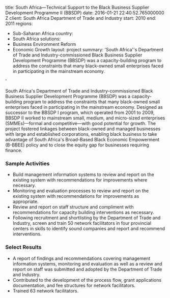
title: South Africa—Technical Support to the Black Business Supplier Development Programme
  II (BBSDP)
date: 2016-01-21 22:40:52.765000000 Z
client: South Africa Department of Trade and Industry
start: 2010
end: 2011
regions:
- Sub-Saharan Africa
country:
- South Africa
solutions:
- Business Environment Reform
- Economic Growth
layout: project
summary: 'South Africa''s Department of Trade and Industry-commissioned Black Business
  Supplier Development Programme (BBSDP) was a capacity-building program to address
  the constraints that many black-owned small enterprises faced in participating in
  the mainstream economy.

'


South Africa's Department of Trade and Industry-commissioned Black Business Supplier Development Programme (BBSDP) was a capacity-building program to address the constraints that many black-owned small enterprises faced in participating in the mainstream economy. Designed as successor to the BBSDP I program, which operated from 2001 to 2009, BBSDP II worked to mainstream small, medium, and micro-sized enterprises (SMMEs)—formal and competitive—with good potential for growth. The project fostered linkages between black-owned and managed businesses with large and established corporations, enabling black business to take advantage of South Africa's Broad-Based Black Economic Empowerment (B-BBEE) policy and to close the equity gap for businesses requiring finance.

###  Sample Activities

* Build management information systems to review and report on the existing system with recommendations for improvements where necessary.
* Monitoring and evaluation processes to review and report on the existing system with recommendations for improvements as appropriate.
* Review and report on staff structure and compliment with recommendations for capacity building interventions as necessary.
* Following recruitment and shortlisting by the Department of Trade and Industry, screen and train 50 network facilitators in four provincial centers in skills to identify sound companies and report and recommend interventions.

###  Select Results

* A report of findings and recommendations covering management information systems, monitoring and evaluation as well as a review and report on staff was submitted and adopted by the Department of Trade and Industry.
* Contributed to the development of the process flow, grant applications documentation, and fee structures for network facilitators.
* Trained 63 network facilitators.
